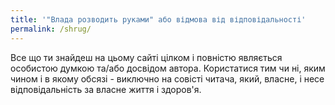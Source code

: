 ```yaml
---
title: '"Влада розводить руками" або відмова від відповідальності'
permalink: /shrug/
---
```


Все що ти знайдеш на цьому сайті цілком і повністю являється особистою думкою та/або досвідом автора. Користатися тим чи ні, яким чином і в якому обсязі - виключно на совісті читача, який, власне, і несе відповідальність за власне життя і здоров'я.
